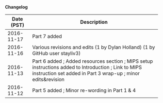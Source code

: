 <!-- Changelog -->
**Changelog**

| Date (PST) |   Description                                                                                        |
|------------|------------------------------------------------------------------------------------------------------|
|2016-11-17  | Part 7 added                                                                                         |
|2016-11-16  |  Various revisions and edits (1 by Dylan Holland) (1 by GitHub user stayliv3)|
|2016-11-13  |  Part 6 added ; Added resources section ; MIPS setup instructions added to Introduction ; Link to MIPS instruction set added in Part 3 wrap-up ; minor edits&revision|
|2016-11-12  |  Part 5 added ;  Minor re-wording in Part 1 & 4                                                      |
